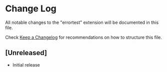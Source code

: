 # Change Log

All notable changes to the "errortest" extension will be documented in this file.

Check [Keep a Changelog](http://keepachangelog.com/) for recommendations on how to structure this file.

## [Unreleased]

- Initial release